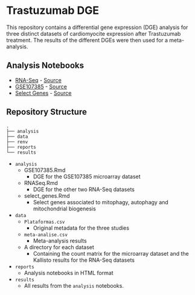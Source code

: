 # Trastuzumab DGE

This repository contains a differential gene expression (DGE) analysis for three distinct datasets
of cardiomyocite expression after Trastuzumab treatment.
The results of the different DGEs were then used for a meta-analysis.

## Analysis Notebooks

- [RNA-Seq](./reports/RNASeq.html) - [Source](./analysis/RNASeq.Rmd)
- [GSE107385](./reports/GSE107385.html) - [Source](./analysis/GSE107385.Rmd)
- [Select Genes](./reports/select_genes.html) - [Source](./analysis/select_genes.Rmd)

## Repository Structure

```
.
├── analysis
├── data
├── renv
├── reports
└── results
```

- `analysis`
  - GSE107385.Rmd
    - DGE for the GSE107385 microarray dataset
  - RNASeq.Rmd
    - DGE for the other two RNA-Seq datasets
  - select_genes.Rmd
    - Select genes associated to mitophagy, autophagy and mitochondrial biogenesis
- `data`
  - `Plataformas.csv`
    - Original metadata for the three studies
  - `meta-analise.csv`
    - Meta-analysis results
  - A directory for each dataset
    - Containing the count matrix for the microarray dataset and the Kallisto results for the RNA-Seq datasets
- `reports`
  - Analysis notebooks in HTML format
- `results`
  - All results from the `analysis` notebooks.
